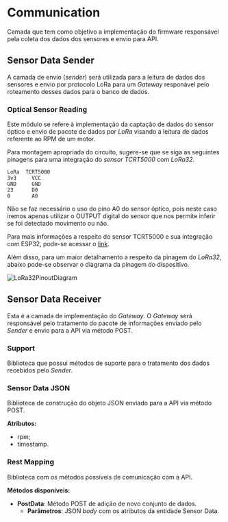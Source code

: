 # Communication

Camada que tem como objetivo a implementação do firmware responsável pela coleta dos dados dos sensores e envio para API.

## Sensor Data Sender

A camada de envio (*sender*) será utilizada para a leitura de dados dos sensores e envio por protocolo LoRa para um *Gateway* responável pelo roteamento desses dados para o banco de dados.

### Optical Sensor Reading

Este módulo se refere à implementação da captação de dados do sensor óptico e envio de pacote de dados por *LoRa* visando a leitura de dados referente ao RPM de um motor.

Para montagem apropriada do circuito, sugere-se que se siga as seguintes pinagens para uma integração do *sensor TCRT5000* com *LoRa32*.

```
LoRa  TCRT5000
3v3     VCC
GND     GND
23      D0
0       A0
```

Não se faz necessário o uso do pino A0 do sensor óptico, pois neste caso iremos apenas utilizar o OUTPUT digital do sensor que nos permite inferir se foi detectado movimento ou não.

Para mais informações a respeito do sensor TCRT5000 e sua integração com ESP32, pode-se acessar o [link](https://diyi0t.com/tcrt5000-line-tracking-module-arduino-esp8266-esp32/).

Além disso, para um maior detalhamento a respeito da pinagem do *LoRa32*, abaixo pode-se observar o diagrama da pinagem do dispositivo.

![LoRa32PinoutDiagram](https://user-images.githubusercontent.com/18063196/130385861-da05a071-3046-4306-8e74-78c8c67cb129.png)

## Sensor Data Receiver

Esta é a camada de implementação do *Gateway*. O *Gateway* será responsável pelo tratamento do pacote de informações enviado pelo *Sender* e envio para a API via método POST.

### Support

Biblioteca que possui métodos de suporte para o tratamento dos dados recebidos pelo *Sender*.

### Sensor Data JSON

Biblioteca de construção do objeto JSON enviado para a API via método POST.

**Atributos:**

- rpm;
- timestamp.

### Rest Mapping

Biblioteca com os métodos possíveis de comunicação com a API.

**Métodos disponíveis:**

- **PostData**: Método POST de adição de novo conjunto de dados. 
  - **Parâmetros**: JSON *body* com os atributos da entidade Sensor Data.
